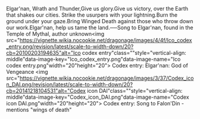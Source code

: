 Elgar'nan, Wrath and Thunder,Give us glory.Give us victory, over the Earth that shakes our cities.
Strike the usurpers with your lightning.Burn the ground under your gaze.Bring Winged Death against those who throw down our work.Elgar'nan, help us tame the land.──Song to Elgar'nan, found in the Temple of Mythal, author unknown<img src="https://vignette.wikia.nocookie.net/dragonage/images/4/4f/Ico_codex_entry.png/revision/latest/scale-to-width-down/20?cb=20100203194635"alt="Ico codex entry"class=""style="vertical-align: middle"data-image-key="Ico_codex_entry.png"data-image-name="Ico codex entry.png"width="20"height="20"> Codex entry: Elgar'nan: God of Vengeance
<img src="https://vignette.wikia.nocookie.net/dragonage/images/3/37/Codex_icon_DAI.png/revision/latest/scale-to-width-down/20?cb=20141218104531"alt="Codex icon DAI"class=""style="vertical-align: middle"data-image-key="Codex_icon_DAI.png"data-image-name="Codex icon DAI.png"width="20"height="20"> Codex entry: Song to Falon'Din - mentions "wings of death"
